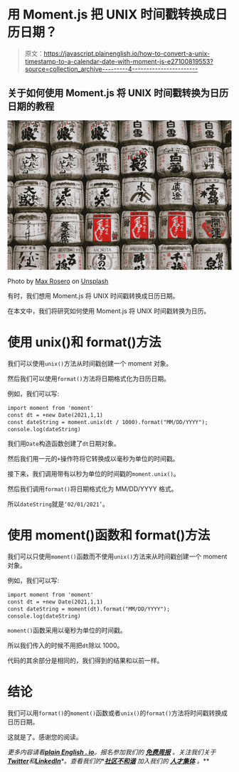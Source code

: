 # 用 Moment.js 把 UNIX 时间戳转换成日历日期？

> 原文：<https://javascript.plainenglish.io/how-to-convert-a-unix-timestamp-to-a-calendar-date-with-moment-js-e27100819553?source=collection_archive---------4----------------------->

## 关于如何使用 Moment.js 将 UNIX 时间戳转换为日历日期的教程

![](img/1a36765e6b9126b8f68113b92a7d86cc.png)

Photo by [Max Rosero](https://unsplash.com/@mrosero?utm_source=medium&utm_medium=referral) on [Unsplash](https://unsplash.com?utm_source=medium&utm_medium=referral)

有时，我们想用 Moment.js 将 UNIX 时间戳转换成日历日期。

在本文中，我们将研究如何使用 Moment.js 将 UNIX 时间戳转换为日历。

# 使用 unix()和 format()方法

我们可以使用`unix()`方法从时间戳创建一个 moment 对象。

然后我们可以使用`format()`方法将日期格式化为日历日期。

例如，我们可以写:

```
import moment from 'moment'
const dt = +new Date(2021,1,1)
const dateString = moment.unix(dt / 1000).format("MM/DD/YYYY");
console.log(dateString)
```

我们用`Date`构造函数创建了`dt`日期对象。

然后我们用一元的`+`操作符将它转换成以毫秒为单位的时间戳。

接下来，我们调用带有以秒为单位的时间戳的`moment.unix()`。

然后我们调用`format()`将日期格式化为 MM/DD/YYYY 格式。

所以`dateString`就是`‘02/01/2021’`。

# 使用 moment()函数和 format()方法

我们可以只使用`moment()`函数而不使用`unix()`方法来从时间戳创建一个 moment 对象。

例如，我们可以写:

```
import moment from 'moment'
const dt = +new Date(2021,1,1)
const dateString = moment(dt).format("MM/DD/YYYY");
console.log(dateString)
```

`moment()`函数采用以毫秒为单位的时间戳。

所以我们传入的时候不用把`dt`除以 1000。

代码的其余部分是相同的，我们得到的结果和以前一样。

# 结论

我们可以用`format()`的`moment()`函数或者`unix()`的`format()`方法将时间戳转换成日历日期。

这就是了。感谢您的阅读。

*更多内容请看*[***plain English . io***](https://plainenglish.io/)*。报名参加我们的* [***免费周报***](http://newsletter.plainenglish.io/) *。关注我们关于*[***Twitter***](https://twitter.com/inPlainEngHQ)**和*[***LinkedIn***](https://www.linkedin.com/company/inplainenglish/)*。查看我们的**[***社区不和谐***](https://discord.gg/GtDtUAvyhW) *加入我们的* [***人才集体***](https://inplainenglish.pallet.com/talent/welcome) *。***